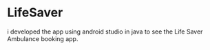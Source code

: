 # LifeSaver
i developed the app using android studio in java to see the Life Saver Ambulance booking app.
